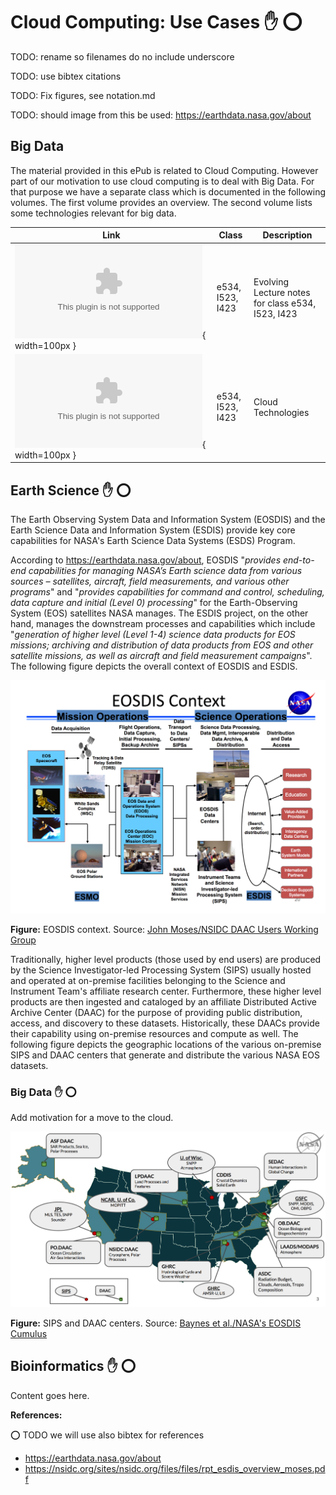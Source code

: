 # Cloud Computing: Use Cases :hand: :o:

TODO: rename so filenames do no include underscore

TODO: use bibtex citations

TODO: Fix figures, see notation.md

TODO: should image from this be used: <https://earthdata.nasa.gov/about>


## Big Data

The material provided in this ePub is related to Cloud Computing. However part of our motivation to use cloud computing is to deal with Big Data. For that purpose we have a separate class which is documented in the following volumes. The first volume provides an overview. The second volume lists some technologies relevant for big data.

| Link |  Class | Description |
|------ | --- | ------------- |
| ![images/cover-523.png](https://github.com/cloudmesh-community/book/blob/master/vonLaszewski-bigdata-application.epub?raw=true){ width=100px } | e534, I523, I423 | Evolving Lecture notes for class e534, I523, I423 |
| ![images/cover-tech.png](https://github.com/cloudmesh/technologies/blob/master/vonLaszewski-cloud-technologies.epub?raw=true){ width=100px } | e534, I523, I423 | Cloud Technologies |


## Earth Science :hand: :o:

The Earth Observing System Data and Information System (EOSDIS) and the Earth
Science Data and Information System (ESDIS) provide key core capabilities for
NASA's Earth Science Data Systems (ESDS) Program.

According to <https://earthdata.nasa.gov/about>, EOSDIS "*provides end-to-end
capabilities for managing NASA’s Earth science data from various sources –
satellites, aircraft, field measurements, and various other programs*" and
"*provides capabilities for command and control, scheduling, data capture
and initial (Level 0) processing*" for the Earth-Observing System (EOS)
satellites NASA manages. The ESDIS project, on the other hand, manages the
downstream processes and capabilities which include "*generation of higher level
(Level 1-4) science data products for EOS missions; archiving and distribution
of data products from EOS and other satellite missions, as well as aircraft
and field measurement campaigns*". The following figure depicts the overall
context of EOSDIS and ESDIS.

![](images/EOSDIS_context.png)

**Figure:** EOSDIS context. Source: [John Moses/NSIDC DAAC Users Working Group](https://nsidc.org/sites/nsidc.org/files/files/rpt_esdis_overview_moses.pdf)

Traditionally, higher level products (those used by end users) are produced by
the Science Investigator-led Processing System (SIPS) usually hosted and
operated at on-premise facilities belonging to the Science and Instrument
Team's affiliate research center. Furthermore, these higher level products are
then ingested and cataloged by an affiliate Distributed Active Archive Center
(DAAC) for the purpose of providing public distribution, access, and discovery
to these datasets. Historically, these DAACs provide their capability using
on-premise resources and compute as well. The following figure depicts the
geographic locations of the various on-premise SIPS and DAAC centers that
generate and distribute the various NASA EOS datasets.

### Big Data :hand: :o:

Add motivation for a move to the cloud.

![](images/SIPS_DAAC_centers.png)

**Figure:** SIPS and DAAC centers. Source: [Baynes et al./NASA's EOSDIS Cumulus](https://ntrs.nasa.gov/archive/nasa/casi.ntrs.nasa.gov/20180000548.pdf)


## Bioinformatics :hand: :o:

Content goes here.

**References:**

:o: TODO we will use also bibtex for references

* <https://earthdata.nasa.gov/about>
* <https://nsidc.org/sites/nsidc.org/files/files/rpt_esdis_overview_moses.pdf>
